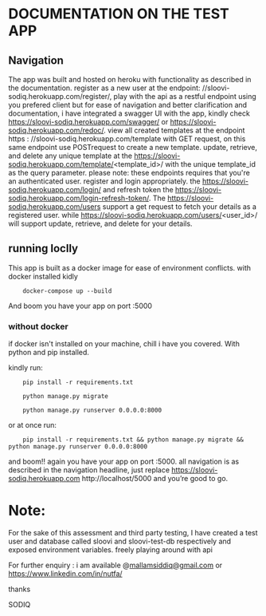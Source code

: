 # DOCUMENTATION ON THE TEST APP



## Navigation

The app was built and hosted on heroku with functionality as described in the documentation. register as a new user at the endpoint: //sloovi-sodiq.herokuapp.com/register/, play with the api as a restful endpoint using you prefered client but for ease of navigation and better clarification and documentation, i have integrated a swagger UI with the app, kindly check https://sloovi-sodiq.herokuapp.com/swagger/ or https://sloovi-sodiq.herokuapp.com/redoc/. view all created templates at the endpoint https : //sloovi-sodiq.herokuapp.com/template with GET request, on this same endpoint use POSTrequest to create a new template. update, retrieve, and delete any unique template at the https://sloovi-sodiq.herokuapp.com/template/<template_id>/  with the unique template_id as the query parameter. please note: these endpoints requires that you're an authenticated user. register and login appropriately. the https://sloovi-sodiq.herokuapp.com/login/ and refresh token the https://sloovi-sodiq.herokuapp.com/login-refresh-token/. The 
https://sloovi-sodiq.herokuapp.com/users support a get request to fetch your details as a registered user. while https://sloovi-sodiq.herokuapp.com/users/<user_id>/  will support update, retrieve, and delete for your details. 

## running loclly

This app is built as a docker image for ease of environment conflicts. with docker installed kidly

		docker-compose up --build

And boom you have your app on port :5000

### without docker

if docker isn't installed on your machine, chill i have you covered. With python and pip installed. 

kindly run:

		pip install -r requirements.txt

		python manage.py migrate

		python manage.py runserver 0.0.0.0:8000

or at once run:

		pip install -r requirements.txt && python manage.py migrate && python manage.py runserver 0.0.0.0:8000

and boom!! again you have your app on port :5000. all navigation is as described in the navigation headline, just replace https://sloovi-sodiq.herokuapp.com http://localhost/5000 and you’re good to go.
  
# Note:

For the sake of this assessment and third party testing, I have created a test user and database called sloovi and sloovi-test-db respectively and exposed environment variables. freely playing around with api

  
For further enquiry : i am available @mallamsiddiq@gmail.com or https://www.linkedin.com/in/nutfa/ 

thanks 

SODIQ


